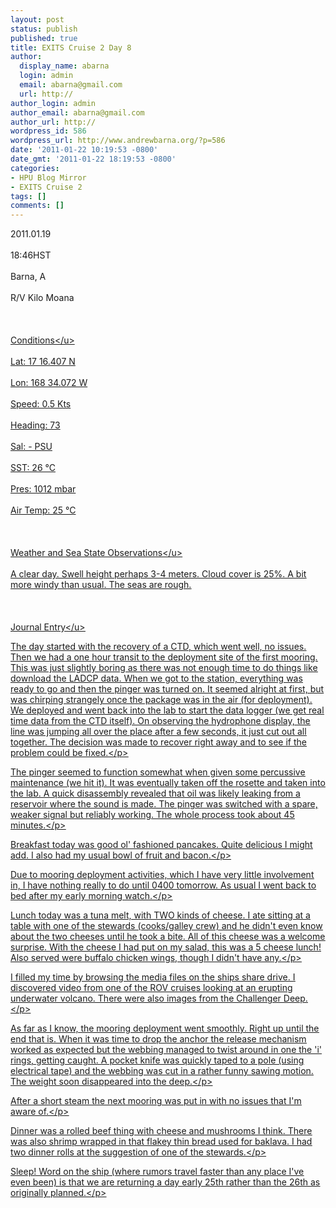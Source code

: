```yaml
---
layout: post
status: publish
published: true
title: EXITS Cruise 2 Day 8
author:
  display_name: abarna
  login: admin
  email: abarna@gmail.com
  url: http://
author_login: admin
author_email: abarna@gmail.com
author_url: http://
wordpress_id: 586
wordpress_url: http://www.andrewbarna.org/?p=586
date: '2011-01-22 10:19:53 -0800'
date_gmt: '2011-01-22 18:19:53 -0800'
categories:
- HPU Blog Mirror
- EXITS Cruise 2
tags: []
comments: []
---
```

<p>2011.01.19<br &#47;><br />
18:46HST<br &#47;><br />
Barna, A<br &#47;><br />
R&#47;V Kilo Moana<br &#47;><br />
<br &#47;><br />
<u>Conditions<&#47;u><br &#47;><br />
	Lat: 17 16.407 N<br &#47;><br />
	Lon: 168 34.072 W<br &#47;><br />
	Speed: 0.5 Kts<br &#47;><br />
	Heading: 73<br &#47;><br />
	Sal: - PSU<br &#47;><br />
	SST: 26 &deg;C<br &#47;><br />
	Pres: 1012 mbar<br &#47;><br />
	Air Temp: 25 &deg;C<br &#47;><br />
<br &#47;><br />
<u>Weather and Sea State Observations<&#47;u><br &#47;><br />
A clear day. Swell height perhaps 3-4 meters. Cloud cover is 25%. A bit more windy than usual. The seas are rough.<br &#47;><br />
<br &#47;><br />
<u>Journal Entry<&#47;u><br &#47;></p>
<p>The day started with the recovery of a CTD, which went well, no issues. Then we had a one hour transit to the deployment site of the first mooring. This was just slightly boring as there was not enough time to do things like download the LADCP data. When we got to the station, everything was ready to go and then the pinger was turned on. It seemed alright at first, but was chirping strangely once the package was in the air (for deployment). We deployed and went back into the lab to start the data logger (we get real time data from the CTD itself). On observing the hydrophone display, the line was jumping all over the place after a few seconds, it just cut out all together. The decision was made to recover right away and to see if the problem could be fixed.<&#47;p></p>
<p>The pinger seemed to function somewhat when given some percussive maintenance (we hit it). It was eventually taken off the rosette and taken into the lab. A quick disassembly revealed that oil was likely leaking from a reservoir where the sound is made. The pinger was switched with a spare, weaker signal but reliably working. The whole process took about 45 minutes.<&#47;p></p>
<p>Breakfast today was good ol' fashioned pancakes. Quite delicious I might add. I also had my usual bowl of fruit and bacon.<&#47;p></p>
<p>Due to mooring deployment activities, which I have very little involvement in, I have nothing really to do until 0400 tomorrow. As usual I went back to bed after my early morning watch.<&#47;p></p>
<p>Lunch today was a tuna melt, with TWO kinds of cheese. I ate sitting at a table with one of the stewards (cooks&#47;galley crew) and he didn't even know about the two cheeses until he took a bite. All of this cheese was a welcome surprise. With the cheese I had put on my salad, this was a 5 cheese lunch! Also served were buffalo chicken wings, though I didn't have any.<&#47;p></p>
<p>I filled my time by browsing the media files on the ships share drive. I discovered video from one of the ROV cruises looking at an erupting underwater volcano. There were also images from the Challenger Deep.<&#47;p></p>
<p>As far as I know, the mooring deployment went smoothly. Right up until the end that is. When it was time to drop the anchor the release mechanism worked as expected but the webbing managed to twist around in one the 'i' rings, getting caught. A pocket knife was quickly taped to a pole (using electrical tape) and the webbing was cut in a rather funny sawing motion. The weight soon disappeared into the deep.<&#47;p></p>
<p>After a short steam the next mooring was put in with no issues that I'm aware of.<&#47;p></p>
<p>Dinner was a rolled beef thing with cheese and mushrooms I think. There was also shrimp wrapped in that flakey thin bread used for baklava. I had two dinner rolls at the suggestion of one of the stewards.<&#47;p></p>
<p>Sleep! Word on the ship (where rumors travel faster than any place I've even been) is that we are returning a day early 25th rather than the 26th as originally planned.<&#47;p></p>
